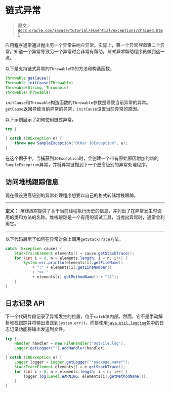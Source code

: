 # 链式异常

> 原文：[`docs.oracle.com/javase/tutorial/essential/exceptions/chained.html`](https://docs.oracle.com/javase/tutorial/essential/exceptions/chained.html)

应用程序通常通过抛出另一个异常来响应异常。实际上，第一个异常*导致*第二个异常。知道一个异常导致另一个异常时会非常有帮助。*链式异常*帮助程序员做到这一点。

以下是支持链式异常的`Throwable`中的方法和构造函数。

```java
Throwable getCause()
Throwable initCause(Throwable)
Throwable(String, Throwable)
Throwable(Throwable)

```

`initCause`和`Throwable`构造函数的`Throwable`参数是导致当前异常的异常。`getCause`返回导致当前异常的异常，`initCause`设置当前异常的原因。

以下示例展示了如何使用链式异常。

```java
try {

} catch (IOException e) {
    throw new SampleException("Other IOException", e);
}

```

在这个例子中，当捕获到`IOException`时，会创建一个带有原始原因附加的新的`SampleException`异常，并将异常链抛到下一个更高级别的异常处理程序。

## 访问堆栈跟踪信息

现在假设更高级别的异常处理程序想要以自己的格式转储堆栈跟踪。

* * *

**定义：** *堆栈跟踪*提供了关于当前线程执行历史的信息，并列出了在异常发生时调用的类和方法的名称。堆栈跟踪是一个有用的调试工具，当抛出异常时，通常会利用它。

* * *

以下代码展示了如何在异常对象上调用`getStackTrace`方法。

```java
catch (Exception cause) {
    StackTraceElement elements[] = cause.getStackTrace();
    for (int i = 0, n = elements.length; i < n; i++) {       
        System.err.println(elements[i].getFileName()
            + ":" + elements[i].getLineNumber() 
            + ">> "
            + elements[i].getMethodName() + "()");
    }
}

```

## 日志记录 API

下一个代码片段记录了异常发生的位置，位于`catch`块内部。然而，它不是手动解析堆栈跟踪并将输出发送到`System.err()`，而是使用[`java.util.logging`](https://docs.oracle.com/javase/8/docs/api/java/util/logging/package-summary.html)包中的日志记录功能将输出发送到文件。

```java
try {
    Handler handler = new FileHandler("OutFile.log");
    Logger.getLogger("").addHandler(handler);

} catch (IOException e) {
    Logger logger = Logger.getLogger("*package.name*"); 
    StackTraceElement elements[] = e.getStackTrace();
    for (int i = 0, n = elements.length; i < n; i++) {
        logger.log(Level.WARNING, elements[i].getMethodName());
    }
}

```
